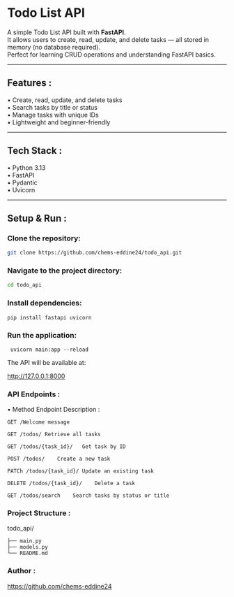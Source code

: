 # Todo List API

A simple Todo List API built with **FastAPI**.  
It allows users to create, read, update, and delete tasks — all stored in memory (no database required).  
Perfect for learning CRUD operations and understanding FastAPI basics.

---

## Features :

• Create, read, update, and delete tasks  
• Search tasks by title or status  
• Manage tasks with unique IDs  
• Lightweight and beginner-friendly

---

## Tech Stack :

• Python 3.13  
• FastAPI  
• Pydantic  
• Uvicorn

---

## Setup & Run :

### Clone the repository:
```bash
git clone https://github.com/chems-eddine24/todo_api.git
  ```
### Navigate to the project directory:
```bash
cd todo_api
```
### Install dependencies:
```
pip install fastapi uvicorn
```
### Run the application:
```
 uvicorn main:app --reload
```
The API will be available at:

http://127.0.0.1:8000

### API Endpoints :
• Method	Endpoint	Description :
```
GET	/Welcome message

GET	/todos/	Retrieve all tasks

GET	/todos/{task_id}/	Get task by ID

POST /todos/	Create a new task

PATCh /todos/{task_id}/	Update an existing task

DELETE /todos/{task_id}/	Delete a task

GET	/todos/search	 Search tasks by status or title
```
### Project Structure :

todo_api/

    ├── main.py
    ├── models.py
    └── README.md
    
### Author :
https://github.com/chems-eddine24
